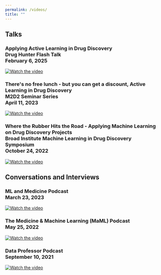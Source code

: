 ```yaml
---
permalink: /videos/
title: ""
---
```

## Talks
<h3>
Applying Active Learning in Drug Discovery<br/>
Drug Hunter Flash Talk<br/>
February 6, 2025<br/>
</h3>
<a href="http://www.youtube.com/watch?feature=player_embedded&v=GTwevhlz_x0" target="_blank">
 <img src="http://img.youtube.com/vi/GTwevhlz_x0/hqdefault.jpg" alt="Watch the video" />
</a>


<h3>
There's no free lunch - but you can get a discount, Active Learning in Drug Discovery<br/>
M2D2 Seminar Series<br/>
April 11, 2023<br/>
</h3>
<a href="http://www.youtube.com/watch?feature=player_embedded&v=QsjyKuazFlA" target="_blank">
 <img src="http://img.youtube.com/vi/QsjyKuazFlA/hqdefault.jpg" alt="Watch the video" />
</a>


<h3>
Where the Rubber Hits the Road - Applying Machine Learning on Drug Discovery Projects<br/>
Broad Institute Machine Learning in Drug Discovery Symposium<br/>
October 24, 2022<br/>
</h3>
<a href="http://www.youtube.com/watch?feature=player_embedded&v=m2cbh2R9iU0" target="_blank">
 <img src="http://img.youtube.com/vi/m2cbh2R9iU0/hqdefault.jpg" alt="Watch the video" />
</a>

## Conversations and Interviews

<h3>
ML and Medicine Podcast<br/>
March 23, 2023<br/>
</h3>
<a href="http://www.youtube.com/watch?feature=player_embedded&v=t4uPXcFag4M" target="_blank">
 <img src="http://img.youtube.com/vi/t4uPXcFag4M/hqdefault.jpg" alt="Watch the video" />
</a>


<h3>
The Medicine & Machine Learning (MaML) Podcast<br/>
May 25, 2022<br/>
</h3>
<a href="http://www.youtube.com/watch?feature=player_embedded&v=csXpvcPPHD0" target="_blank">
 <img src="http://img.youtube.com/vi/csXpvcPPHD0/hqdefault.jpg" alt="Watch the video" />
</a>



<h3>
Data Professor Podcast<br/>
September 10, 2021<br/>
</h3>
<a href="http://www.youtube.com/watch?feature=player_embedded&v=9zBzLkuFz8k" target="_blank">
 <img src="http://img.youtube.com/vi/9zBzLkuFz8k/hqdefault.jpg" alt="Watch the video" />
</a>


